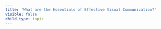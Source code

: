 ```yaml
---
title: 'What are the Essentials of Effective Visual Communication?'
visible: false
child_type: topic
---
```

